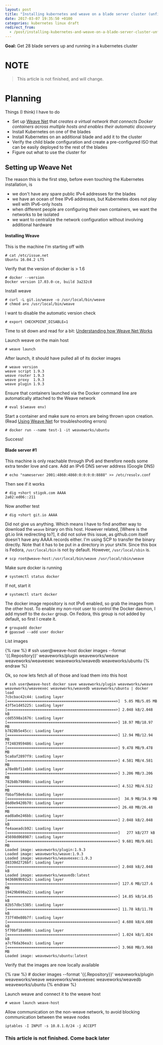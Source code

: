 ```yaml
---
layout: post
title: "Installing kubernetes and weave on a blade server cluster (unfinished)"
date: 2017-03-07 19:35:50 +0100
categories: kubernetes linux draft
redirect_from:
  - /post/installing-kubernetes-and-weave-on-a-blade-server-cluster-unfinished
---
```


**Goal:** Get 28 blade servers up and running in a kubernetes cluster

# NOTE

> This article is not finished, and will change.

# Planning

Things (I think) I have to do

- Set up [Weave Net](https://www.weave.works/docs/net/latest/introducing-weave/) that _creates a virtual network that connects Docker containers across multiple hosts and enables their automatic discovery_
- Install Kubernetes on one of the blades
- Install Kubernetes on an additional blade and add it to the cluster
- Verify the child blade configuration and create a pre-configured ISO that can be easily deployed to the rest of the blades
- Figure out what to use the cluster for

## Setting up Weave Net

The reason this is the first step, before even touching the Kubernetes installation, is
 - we don't have any spare public IPv4 addresses for the blades
 - we have an ocean of free IPv6 addresses, but Kubernetes does not play well with IPv6-only hosts
 - when different people are configuring their own containers, we want the networks to be isolated
 - we want to centralize the network configuration without involving additional hardware

#### Installing Weave

This is the machine I'm starting off with

    # cat /etc/issue.net 
    Ubuntu 16.04.2 LTS

Verify that the version of docker is > 1.6

    # docker --version
    Docker version 17.03.0-ce, build 3a232c8

Install weave 

    # curl -L git.io/weave -o /usr/local/bin/weave
    # chmod a+x /usr/local/bin/weave

I want to disable the automatic version check

    # export CHECKPOINT_DISABLE=1

Time to sit down and read for a bit: [Understanding how Weave Net Works](https://www.weave.works/docs/net/latest/how-it-works/)

Launch weave on the main host

    # weave launch

After launch, it should have pulled all of its docker images

    # weave version
    weave script 1.9.3
    weave router 1.9.3
    weave proxy  1.9.3
    weave plugin 1.9.3

Ensure that containers launched via the Docker command line are automatically attached to the Weave network

    # eval $(weave env)

Start a container and make sure no errors are being thrown upon creation. (Read [Using Weave Net](https://www.weave.works/docs/net/latest/using-weave/) for troubleshooting errors)

    # docker run --name test-1 -it weaveworks/ubuntu

Success!

#### Blade server #1

This machine is only reachable through IPv6 and therefore needs some extra tender love and care. Add an IPv6 DNS server address (Google DNS)

    # echo "nameserver 2001:4860:4860:0:0:0:0:8888" >> /etc/resolv.conf

Then see if it works

    # dig +short stigok.com AAAA
    2a02:ed06::211

Now another test

    # dig +short git.io AAAA

Did not give us anything. Which means I have to find another way to download the `weave` binary on this host. However related, [Where is the git.io link redirecting to?], it did not solve this issue, as github.com itself doesn't have any AAAA records either. I'm using SCP to transfer the binary directly. Note that it has to be put in a directory in your `$PATH`. Since this box is Fedora, `/usr/local/bin` is not by default. However, `/usr/local/sbin` is.

    # scp root@weave-host:/usr/local/bin/weave /usr/local/sbin/weave

Make sure docker is running

    # systemctl status docker

If not, start it

    # systemctl start docker

The docker image repository is not IPv6 enabled, so grab the images from the other host. To enable my non-root user to control the Docker daemon, I add myself to the `docker` group. On Fedora, this group is not added by default, so first I create it.

    # groupadd docker
    # gpasswd --add user docker

List images 

{% raw %}
    # ssh user@weave-host docker images --format '{{.Repository}}'
    weaveworks/plugin
    weaveworks/weave
    weaveworks/weaveexec
    weaveworks/weavedb
    weaveworks/ubuntu
{% endraw %}

Ok, so now lets fetch all of those and load them into this host

    # ssh user@weave-host docker save weaveworks/plugin weaveworks/weave weaveworks/weaveexec weaveworks/weavedb weaveworks/ubuntu | docker load
    7cbcbac42c44: Loading layer [==================================================>]  5.05 MB/5.05 MB
    43f5e1d45225: Loading layer [==================================================>] 2.048 kB/2.048 kB
    cdd5598a1676: Loading layer [==================================================>] 18.97 MB/18.97 MB
    b7828b5e45cc: Loading layer [==================================================>] 12.94 MB/12.94 MB
    7f2483959486: Loading layer [==================================================>] 9.478 MB/9.478 MB
    5ca8af2897f9: Loading layer [==================================================>] 4.581 MB/4.581 MB
    a78e0bf11eb8: Loading layer [==================================================>] 3.206 MB/3.206 MB
    782b8b79808c: Loading layer [==================================================>] 4.512 MB/4.512 MB
    fbbaf58e6c6a: Loading layer [==================================================>]  34.9 MB/34.9 MB
    86d0e9420b70: Loading layer [==================================================>] 26.48 MB/26.48 MB
    ead8a0e246bb: Loading layer [==================================================>] 2.048 kB/2.048 kB
    fe4aaeadcb92: Loading layer [==================================================>]   277 kB/277 kB
    45698d068987: Loading layer [==================================================>] 9.681 MB/9.681 MB
    Loaded image: weaveworks/plugin:1.9.3
    Loaded image: weaveworks/weave:1.9.3
    Loaded image: weaveworks/weaveexec:1.9.3
    d8330d2726bf: Loading layer [==================================================>] 2.048 kB/2.048 kB
    Loaded image: weaveworks/weavedb:latest
    9436069b92a3: Loading layer [==================================================>] 127.6 MB/127.6 MB
    19429b698a22: Loading layer [==================================================>] 14.85 kB/14.85 kB
    82b57dbc5385: Loading layer [==================================================>] 11.78 kB/11.78 kB
    737f40e80b7f: Loading layer [==================================================>] 4.608 kB/4.608 kB
    5f70bf18a086: Loading layer [==================================================>] 1.024 kB/1.024 kB
    a7cf6da36ea3: Loading layer [==================================================>] 3.968 MB/3.968 MB
    Loaded image: weaveworks/ubuntu:latest

Verify that the images are now locally available

{% raw %}
    # docker images --format '{{.Repository}}'
    weaveworks/plugin
    weaveworks/weave
    weaveworks/weaveexec
    weaveworks/weavedb
    weaveworks/ubuntu
{% endraw %}

Launch weave and connect it to the weave host

    # weave launch weave-host

Allow communication on the non-weave network, to avoid blocking communication between the weave nodes

    iptables -I INPUT -s 10.8.1.0/24 -j ACCEPT

### This article is not finished. Come back later
